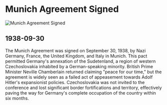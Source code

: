 # Munich Agreement Signed

![Munich Agreement Signed](https://cdn.britannica.com/57/131357-050-429252D4/Benito-Mussolini-Adolf-Hitler-Italian-Neville-Chamberlain-September-29-1938.jpg)

## 1938-09-30

The Munich Agreement was signed on September 30, 1938, by Nazi Germany, France, the United Kingdom, and Italy in Munich. This pact permitted Germany's annexation of the Sudetenland, a region of western Czechoslovakia inhabited by a German-speaking minority. British Prime Minister Neville Chamberlain returned claiming "peace for our time," but the agreement is widely seen as a failed act of appeasement towards Adolf Hitler's expansionist policies. Czechoslovakia was not invited to the conference and lost significant border fortifications and territory, effectively paving the way for Germany's complete occupation of the country within six months.